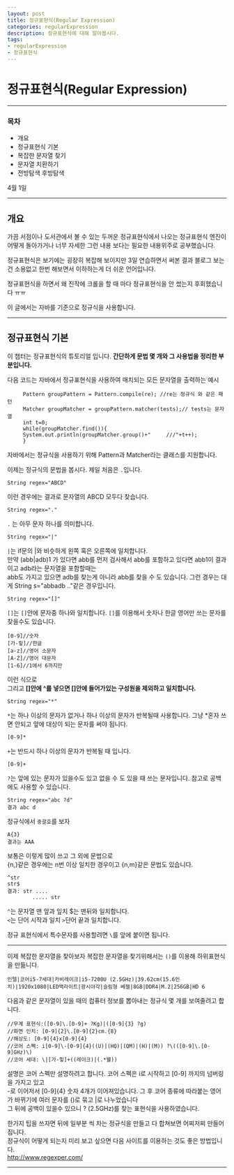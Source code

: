 ```yaml
---
layout: post
title: 정규표현식(Regular Expression) 
categories: regularExpression
description: 정규표현식에 대해 알아봅시다. 
tags:
- regularExpression
- 정규표현식
---
```


# 정규표현식(Regular Expression)                                                                                  
                                                                                                             
- - -                                                                                                        
### 목차                                                                                                        
                                                                                                             
+ 개요                                                                                                         
+ 정규표현식 기본                                                                                                   
+ 복잡한 문자열 찾기                                                                                                 
+ 문자열 치환하기                                                                                                   
+ 전방탐색 후방탐색                                                                                                  
                                                                                                             
4월 1일                                                                                                        
- - -                                                                                                        
## 개요                                                                                                        
                                                                                                             
가끔 서점이나 도서관에서 볼 수 있는 두꺼운 정규표현식에서 나오는 정규표현식 엔진이 어떻게 돌아가거나 너무 자세한 그런 내용 보다는 필요한 내용위주로 공부했습니다.                    
                                                                                                             
정규표현식은 보기에는 굉장히 복잡해 보이지만 3일 연습하면서 써본 결과 블로그 보는건 소용없고 한번 해보면서 이하하는게 더 쉬운 언어입니다.                            
                                                                                                             
정규표현식을 하면서 왜 진작에 크롤을 할 때 마다 정규표현식을 안 썼는지 후회했습니다 ㅠㅠ                                                                  
                                                                                                             
이 글에서는 자바를 기준으로 정규식을 사용합니다.                                                                                   
- - -                                                                                                        
## 정규표현식 기본                                                                                                  
                                                                                                             
이 챕터는 정규표현식의 튜토리얼 입니다. **간단하게 문법 몇 개와 그 사용법을 정리한 부분입니다.**                                                       
                                                                                                             
다음 코드는 자바에서 정규표현식을 사용하여 매치되는 모든 문자열을 출력하는 예시                                                              
                                                                                                             
         Pattern groupPattern = Pattern.compile(re); //re는 정규식 와 같은 패턴                                       
         Matcher groupMatcher = groupPattern.matcher(tests);// tests는 문자열                                    
         int t=0;                                                                                            
         while(groupMatcher.find()){                                                                         
         System.out.println(groupMatcher.group()+"     ///"+t++);                                            
         }         
                                                                                                   
자바에서는 정규식을 사용하기 위해 Pattern과 Matcher라는 클래스를 지원합니다.                                                             
                                                                                                             
이제는 정규식의 문법을 봅시다. 제일 처음은 `.`입니다.                                                                                 
                                                                                                             
    String regex="ABCD"
                                                                                          
이런 경우에는 결과로 문자열의 ABCD 모두다 찾습니다.                                                                              
                                                                                                             
                                                                                                             
    String regex="."   
                                                                                          
`.` 는 아무 문자 하나를 의미합니다.                                                                                      
                                                                                                             
    String regex="|"      
                                                                                       
`|`는 if문의 |와 비슷하게 왼쪽 혹은 오른쪽에 일치합니다.                                                                          
만약 (abb|adb)1 가 있다면 abb를 먼저 검사해서 abb를 포함하고 있다면 abb1이 결과이고 adb라는 문자열을 포함할때는                                   
abb도 가지고 있으면  adb를 찾는게 아니라 abb를 찾을 수 도 있습니다. 그런 경우는 대게 String s="abbadb .."같은 경우입니다.                              
                                                                                                             
    String regex="[]"    
                                                                                        
`[]`는 `[]`안에 문자중 하나와 일치합니다. `[]`를 이용해서 숫자나 한글 영어만 쓰는 문자를 찾을수도 있습니다.                                               
                                                                                                             
    [0-9]//숫자                                                                                                
    [가-힣]//한글                                                                                                
    [a-z]//영어 소문자                                                                                            
    [A-Z]//영어 대문자                                                                                            
    [1-6]//1에서 6까지만      
                                                                                        
이런 식으로                                                                                                       
그리고 **[]안에 ^를 넣으면 []안에 들어가있는 구성원을 제외하고 일치합니다.**                                                               
                                                                                                             
    String regex="*"  
                                                                                           
`*`는 하나 이상의 문자가 없거나 하나 이상의 문자가 반복될때 사용합니다. 그냥 *혼자 쓰면 안되고 앞에 대상이 되는 문자를 써야 됩니다.                                  
                                                                                                             
    [0-9]*                                                                                                   
                 
                                                                                                             
`+`는 반드시 하나 이상의 문자가 반복될 때 입니다.                                                                                   
                                                                                                             
    [0-9]+                                                                                                   
                       
                                                                                                             
`?`는 앞에 있는 문자가 있을수도 있고 없을 수 도 있을 때 쓰는 문자입니다. 참고로 공백에도 사용할 수 있습니다.                                                      
                                                                                                             
    String regex="abc ?d"                                                                                    
    결과 abc d                                                                                                 
                         
                                                                                                             
정규식에서 `중괄호`를 보자                                                                                                
                                                                                                             
    A{3}                                                                                                     
    결과는 AAA                 
                                                                                     
보통은 이렇게 많이 쓰고 그 외에 문법으로                                                                                       
{n,}같은 경우에는 n번 이상 일치한 경우이고 {n,m}같은 문법도 있습니다.                                                                   
                                                                                                             
    ^str                                                                                                     
    str$                                                                                                     
    결과: str ....                                                                                             
            ..... str              
                                                                                      
`^`는 문자열 맨 앞과 잎치 $는 맨뒤와 일치합니다.                                                                                 
`<`는 단어 시작과 일치 `>`단어 끝과 일치합니다.                                                                                  
                                                                                                             
정규 표현식에서 특수문자를 사용할려면 `\`를 앞에 붙이면 됩니다.                                                                           
                                                                                                             
- - -                                                                                                        
                                                                                                             
이제 복잡한 문자열을 찾아보자 복잡한 문자열을 찾기위해서는 `()`를 이용해 하위표현식을 만듦니다.                                                      
                                                                                                             
    인텔|코어i5-7세대|카비레이크|i5-7200U (2.5GHz)|39.62cm(15.6인치)|1920x1080|LED백라이트|광시야각|슬림형 베젤|8GB|DDR4|M.2|256GB|HD 6

다음과 같은 문자열이 있을 때의 컴퓨터 정보를 뽑아내는 정규식 몇 개를 보여줄려고 합니다.                                                              
                                                                                                             
    //무계 표현식:([0-9]\.[0-9]+ ?Kg)|([0-9]{3} ?g)                                                               
    //화면 인치: [0-9]{2}\.[0-9]{2}cm.{8}                                                                        
    //해상도: [0-9]{4}x[0-9]{4}                                                                                 
    //코어 스펙: i[0-9]\-[0-9]{4}((U)|(HQ)|(QM)|(H)|(M)) ?\(([0-9]\.[0-9]GHz)\)                                  
    //코어 세대: \|[가-힣]+((레이크)|(.*웰))                                                                           
                                                                                                             
설명은 코어 스펙만 설명하려고 합니다. 코어 스펙은 i로 시작하고 \[0-9] 까지의 넘버링을 가지고 있고                                                   
\-로 이어저서 \[0-9]{4} 숫자 4개가 이어져있습니다. 그 후 코어 종류에 따라붙는 영어가 바뀌기에 여러 문자를 ()로 묶고 |로 나누었습니다                              
그 뒤에 공백이 있을수 있으니 ? (2.5GHz)를 찾는 표현식을 사용하였습니다.                                                                  
                                                                                                             
한가지 팁을 쓰자면 뒤에 일부분 씩 차는 정규식을 만들고 다 합쳐보면 어찌저찌 만들어짐니다.                                                           
정규식이 어떻게 되는지 미리 보고 싶으면 다음 사이트를 이용하는 것도 좋은 방법입니다.                                                              
http://www.regexper.com/                                                                                     
                                                                                                             
- - -                                                                                                        
                                                                                                             